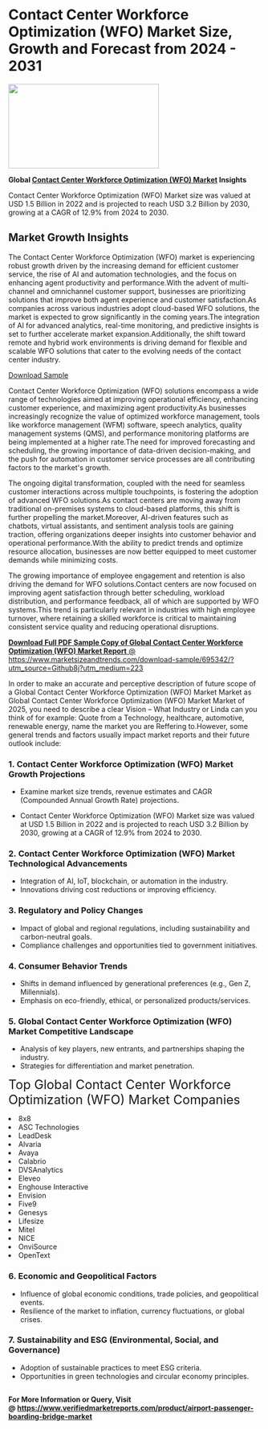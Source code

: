 <H1>Contact Center Workforce Optimization (WFO) Market Size, Growth and Forecast from 2024 - 2031</H1><img class="aligncenter size-medium wp-image-584254" src="https://thirdeyenews.in/wp-content/uploads/2024/09/Global-Market-Research-300x168.jpeg" alt="" width="300" height="168" /><p><strong>Global&nbsp;<a href="https://www.marketsizeandtrends.com/download-sample/695342/?utm_source=Github8j?utm_medium=223">Contact Center Workforce Optimization (WFO) Market</a> Insights</strong></p><p>Contact Center Workforce Optimization (WFO) Market size was valued at USD 1.5 Billion in 2022 and is projected to reach USD 3.2 Billion by 2030, growing at a CAGR of 12.9% from 2024 to 2030.</p><p><h2>Market Growth Insights</h2> <p>The Contact Center Workforce Optimization (WFO) market is experiencing robust growth driven by the increasing demand for efficient customer service, the rise of AI and automation technologies, and the focus on enhancing agent productivity and performance.With the advent of multi-channel and omnichannel customer support, businesses are prioritizing solutions that improve both agent experience and customer satisfaction.As companies across various industries adopt cloud-based WFO solutions, the market is expected to grow significantly in the coming years.The integration of AI for advanced analytics, real-time monitoring, and predictive insights is set to further accelerate market expansion.Additionally, the shift toward remote and hybrid work environments is driving demand for flexible and scalable WFO solutions that cater to the evolving needs of the contact center industry.</p> <p><a href="#">Download Sample</a></p> <p>Contact Center Workforce Optimization (WFO) solutions encompass a wide range of technologies aimed at improving operational efficiency, enhancing customer experience, and maximizing agent productivity.As businesses increasingly recognize the value of optimized workforce management, tools like workforce management (WFM) software, speech analytics, quality management systems (QMS), and performance monitoring platforms are being implemented at a higher rate.The need for improved forecasting and scheduling, the growing importance of data-driven decision-making, and the push for automation in customer service processes are all contributing factors to the market's growth.</p> <p>The ongoing digital transformation, coupled with the need for seamless customer interactions across multiple touchpoints, is fostering the adoption of advanced WFO solutions.As contact centers are moving away from traditional on-premises systems to cloud-based platforms, this shift is further propelling the market.Moreover, AI-driven features such as chatbots, virtual assistants, and sentiment analysis tools are gaining traction, offering organizations deeper insights into customer behavior and operational performance.With the ability to predict trends and optimize resource allocation, businesses are now better equipped to meet customer demands while minimizing costs.</p> <p>The growing importance of employee engagement and retention is also driving the demand for WFO solutions.Contact centers are now focused on improving agent satisfaction through better scheduling, workload distribution, and performance feedback, all of which are supported by WFO systems.This trend is particularly relevant in industries with high employee turnover, where retaining a skilled workforce is critical to maintaining consistent service quality and reducing operational disruptions.</p> <p><a href="#"></p><p><span class=""><strong>Download Full PDF Sample Copy of Global Contact Center Workforce Optimization (WFO) Market Report</strong> @ <a href="https://www.marketsizeandtrends.com/download-sample/695342/?utm_source=Github8j?utm_medium=223" target="_blank">https://www.marketsizeandtrends.com/download-sample/695342/?utm_source=Github8j?utm_medium=223</a></span></p><p>In order to make an accurate and perceptive description of future scope of a Global&nbsp;Contact Center Workforce Optimization (WFO) Market Market as Global&nbsp;Contact Center Workforce Optimization (WFO) Market Market of 2025, you need to describe a clear Vision &ndash; What Industry or Linda can you think of for example: Quote from a Technology, healthcare, automotive, renewable energy, name the market you are Reffering to.However, some general trends and factors usually impact market reports and their future outlook include:</p><h3>1.&nbsp;<strong>Contact Center Workforce Optimization (WFO) Market Growth Projections</strong></h3><ul><li>Examine market size trends, revenue estimates and CAGR (Compounded Annual Growth Rate) projections.</li><li><p>Contact Center Workforce Optimization (WFO) Market size was valued at USD 1.5 Billion in 2022 and is projected to reach USD 3.2 Billion by 2030, growing at a CAGR of 12.9% from 2024 to 2030.</p></li></ul><h3>2.&nbsp;<strong>Contact Center Workforce Optimization (WFO) Market Technological Advancements</strong></h3><ul><li>Integration of AI, IoT, blockchain, or automation in the industry.</li><li>Innovations driving cost reductions or improving efficiency.</li></ul><h3>3.&nbsp;<strong>Regulatory and Policy Changes</strong></h3><ul><li>Impact of global and regional regulations, including sustainability and carbon-neutral goals.</li><li>Compliance challenges and opportunities tied to government initiatives.</li></ul><h3>4.&nbsp;<strong>Consumer Behavior Trends</strong></h3><ul><li>Shifts in demand influenced by generational preferences (e.g., Gen Z, Millennials).</li><li>Emphasis on eco-friendly, ethical, or personalized products/services.</li></ul><h3>5.&nbsp;<strong>Global Contact Center Workforce Optimization (WFO) Market Competitive Landscape</strong></h3><ul><li>Analysis of key players, new entrants, and partnerships shaping the industry.</li><li>Strategies for differentiation and market penetration.</li></ul><p data-pm-slice="1 1 []"><span style="color: inherit; font-family: inherit; font-size: 25px;">Top Global Contact Center Workforce Optimization (WFO) Market Companies</span></p><div class="" data-test-id=""><p><li>8x8</li><li> ASC Technologies</li><li> LeadDesk</li><li> Alvaria</li><li> Avaya</li><li> Calabrio</li><li> DVSAnalytics</li><li> Eleveo</li><li> Enghouse Interactive</li><li> Envision</li><li> Five9</li><li> Genesys</li><li> Lifesize</li><li> Mitel</li><li> NICE</li><li> OnviSource</li><li> OpenText</li></p></div><h3>6.&nbsp;<strong>Economic and Geopolitical Factors</strong></h3><ul><li>Influence of global economic conditions, trade policies, and geopolitical events.</li><li>Resilience of the market to inflation, currency fluctuations, or global crises.</li></ul><h3>7.&nbsp;<strong>Sustainability and ESG (Environmental, Social, and Governance)</strong></h3><ul><li>Adoption of sustainable practices to meet ESG criteria.</li><li>Opportunities in green technologies and circular economy principles.</li></ul><h2><strong style="font-size: 14px;">For More Information or Query, Visit @&nbsp;</strong><a style="background-color: #ffffff; font-size: 14px;" href="https://www.marketsizeandtrends.com/report/contact-center-workforce-optimization-wfo-market/" target="_blank">https://www.verifiedmarketreports.com/product/airport-passenger-boarding-bridge-market</a></h2>